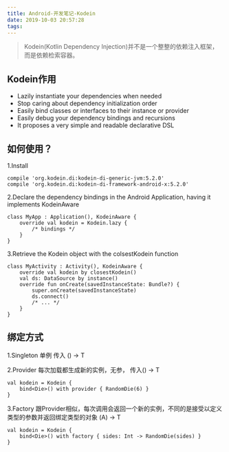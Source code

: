 ```yaml
---
title: Android-开发笔记-Kodein
date: 2019-10-03 20:57:28
tags:
---
```


> Kodein(Kotlin Dependency Injection)并不是一个整整的依赖注入框架，而是依赖检索容器。

## Kodein作用

* Lazily instantiate your dependencies when needed
* Stop caring about dependency initialization order
* Easily bind classes or interfaces to their instance or provider
* Easily debug your dependency bindings and recursions
* It proposes a very simple and readable declarative DSL

## 如何使用？

1.Install
```
compile 'org.kodein.di:kodein-di-generic-jvm:5.2.0'
compile 'org.kodein.di:kodein-di-framework-android-x:5.2.0'
```

2.Declare the dependency bindings in the Android Application, having it implements KodeinAware

```
class MyApp : Application(), KodeinAware {
	override val kodein = Kodein.lazy {
	    /* bindings */
	}
}
```

3.Retrieve the Kodein object with the colsestKodein function

```
class MyActivity : Activity(), KodeinAware {
    override val kodein by closestKodein()
    val ds: DataSource by instance()
    override fun onCreate(savedInstanceState: Bundle?) {
        super.onCreate(savedInstanceState)
        ds.connect()
        /* ... */
    }
}
```

## 绑定方式

1.Singleton 单例 传入 () → T

2.Provider 每次加载都生成新的实例，无参， 传入() -> T
```
val kodein = Kodein {
    bind<Die>() with provider { RandomDie(6) }
}
```

3.Factory 跟Provider相似，每次调用会返回一个新的实例，不同的是接受以定义类型的参数并返回绑定类型的对象 (A) -> T
```
val kodein = Kodein {
    bind<Die>() with factory { sides: Int -> RandomDie(sides) }
}
```
